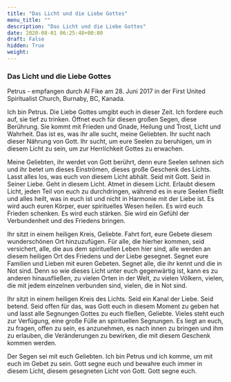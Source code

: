 ```yaml
---
title: "Das Licht und die Liebe Gottes"
menu_title: ""
description: "Das Licht und die Liebe Gottes"
date: 2020-08-01 06:25:48+00:80
draft: False
hidden: True
weight:
---
```

### Das Licht und die Liebe Gottes

Petrus - empfangen durch Al Fike am 28. Juni 2017 in der First United Spiritualist Church, Burnaby, BC, Kanada.

Ich bin Petrus. Die Liebe Gottes umgibt euch in dieser Zeit. Ich fordere euch auf, sie tief zu trinken. Öffnet euch für diesen großen Segen, diese Berührung. Sie kommt mit Frieden und Gnade, Heilung und Trost, Licht und Wahrheit. Das ist es, was ihr alle sucht, meine Geliebten. Ihr sucht nach dieser Nährung von Gott. Ihr sucht, um eure Seelen zu beruhigen, um in diesem Licht zu sein, um zur Herrlichkeit Gottes zu erwachen.

Meine Geliebten, ihr werdet von Gott berührt, denn eure Seelen sehnen sich und ihr betet um dieses Einströmen, dieses große Geschenk des Lichts. Lasst alles los, was euch von diesem Licht abhält. Seid mit Gott. Seid in Seiner Liebe. Geht in diesem Licht. Atmet in diesem Licht. Erlaubt diesem Licht, jeden Teil von euch zu durchdringen, während es in eure Seelen fließt und alles heilt, was in euch ist und nicht in Harmonie mit der Liebe ist. Es wird auch euren Körper, euer spirituelles Wesen heilen. Es wird euch Frieden schenken. Es wird euch stärken. Sie wird ein Gefühl der Verbundenheit und des Friedens bringen.

Ihr sitzt in einem heiligen Kreis, Geliebte. Fahrt fort, eure Gebete diesem wunderschönen Ort hinzuzufügen. Für alle, die hierher kommen, seid versichert, alle, die aus dem spirituellen Leben hier sind, alle werden an diesem heiligen Ort des Friedens und der Liebe gesegnet. Segnet eure Familien und Lieben mit euren Gebeten. Segnet alle, die ihr kennt und die in Not sind. Denn so wie dieses Licht unter euch gegenwärtig ist, kann es zu anderen hinausfließen, zu vielen Orten in der Welt, zu vielen Völkern, vielen, die mit jedem einzelnen verbunden sind, vielen, die in Not sind.

Ihr sitzt in einem heiligen Kreis des Lichts. Seid ein Kanal der Liebe. Seid betend. Seid offen für das, was Gott euch in diesem Moment zu geben hat und lasst alle Segnungen Gottes zu euch fließen, Geliebte. Vieles steht euch zur Verfügung, eine große Fülle an spirituellen Segnungen. Es liegt an euch, zu fragen, offen zu sein, es anzunehmen, es nach innen zu bringen und ihm zu erlauben, die Veränderungen zu bewirken, die mit diesem Geschenk kommen werden.

Der Segen sei mit euch Geliebten. Ich bin Petrus und ich komme, um mit euch im Gebet zu sein. Gott segne euch und bewahre euch immer in diesem Licht, diesem gesegneten Licht von Gott. Gott segne euch.
